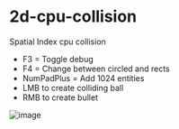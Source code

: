 # 2d-cpu-collision

Spatial Index cpu collision

- F3 = Toggle debug
- F4 = Change between circled and rects
- NumPadPlus = Add 1024 entities
- LMB to create colliding ball
- RMB to create bullet

![image](https://github.com/mrAndersen/2d-cpu-collision/assets/2115147/ba97b66b-b86c-474d-aec4-a438c994df74)
